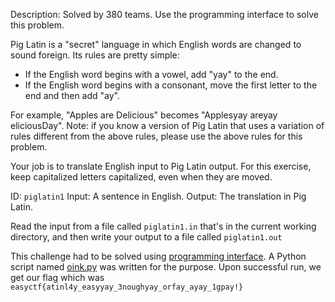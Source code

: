 Description: Solved by 380 teams.
Use the programming interface to solve this problem.

Pig Latin is a "secret" language in which English words are changed to sound foreign. Its rules are pretty simple:

* If the English word begins with a vowel, add "yay" to the end.
* If the English word begins with a consonant, move the first letter to the end and then add "ay".

For example, "Apples are Delicious" becomes "Applesyay areyay eliciousDay". Note: if you know a version of Pig Latin that uses a variation of rules different from the above rules, please use the above rules for this problem.

Your job is to translate English input to Pig Latin output. For this exercise, keep capitalized letters capitalized, even when they are moved.

ID: `piglatin1`
Input: A sentence in English.
Output: The translation in Pig Latin.

Read the input from a file called `piglatin1.in` that's in the current working directory, and then write your output to a file called `piglatin1.out`


This challenge had to be solved using [programming interface](https://www.easyctf.com/programming). A Python script named [oink.py](../oink.py) was written for the purpose.
Upon successful run, we get our flag which was `easyctf{atinl4y_easyyay_3noughyay_orfay_ayay_1gpay!}`
